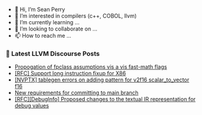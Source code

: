 - 👋 Hi, I’m Sean Perry
- 👀 I’m interested in compilers (c++, COBOL, llvm)
- 🌱 I’m currently learning ...
- 💞️ I’m looking to collaborate on ...
- 📫 How to reach me ...

<!---
s66perry/s66perry is a ✨ special ✨ repository because its `README.md` (this file) appears on your GitHub profile.
You can click the Preview link to take a look at your changes.
--->
### 📕 Latest LLVM Discourse Posts

<!-- DISCOURSE-LLVM:START -->
- [Propogation of fpclass assumptions vis a vis fast-math flags](https://discourse.llvm.org/t/propogation-of-fpclass-assumptions-vis-a-vis-fast-math-flags/76554#post_7)
- [[RFC] Support long instruction fixup for X86](https://discourse.llvm.org/t/rfc-support-long-instruction-fixup-for-x86/76539#post_6)
- [[NVPTX] tablegen errors on adding pattern for v2f16 scalar_to_vector f16](https://discourse.llvm.org/t/nvptx-tablegen-errors-on-adding-pattern-for-v2f16-scalar-to-vector-f16/76593#post_2)
- [New requirements for committing to main branch](https://discourse.llvm.org/t/new-requirements-for-committing-to-main-branch/76530?page=3#post_45)
- [[RFC][DebugInfo] Proposed changes to the textual IR representation for debug values](https://discourse.llvm.org/t/rfc-debuginfo-proposed-changes-to-the-textual-ir-representation-for-debug-values/73491#post_5)
<!-- DISCOURSE-LLVM:END -->
